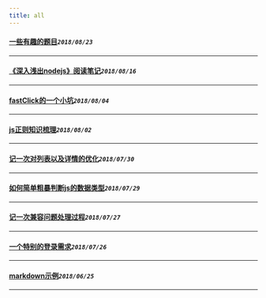 ```yaml
---
title: all
---
```

 #### [一些有趣的题目](/blog/2018/0823_qs.md)_`2018/08/23`_
*****
 #### [《深入浅出nodejs》阅读笔记](/blog/2018/0816_nodejsStudyNote.md)_`2018/08/16`_
*****
 #### [fastClick的一个小坑](/blog/2018/0804_fastclick.md)_`2018/08/04`_
*****
 #### [js正则知识梳理](/blog/2018/0802_regExpCombing.md)_`2018/08/02`_
*****
 #### [记一次对列表以及详情的优化](/blog/2018/0730_optimizationListDetail.md)_`2018/07/30`_
*****
 #### [如何简单粗暴判断js的数据类型](/blog/2018/0729_judgeDataType.md)_`2018/07/29`_
*****
 #### [记一次兼容问题处理过程](/blog/2018/0727_npmCompatibleBug.md)_`2018/07/27`_
*****
 #### [一个特别的登录需求](/blog/2018/0726_login.md)_`2018/07/26`_
*****
 #### [markdown示例](/blog/2018/0625_markDownExample.md)_`2018/06/25`_
*****